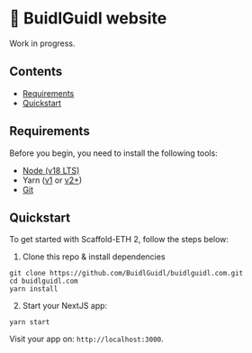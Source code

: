 # 🏰 BuidlGuidl website

Work in progress.

## Contents

- [Requirements](#requirements)
- [Quickstart](#quickstart)

## Requirements

Before you begin, you need to install the following tools:

- [Node (v18 LTS)](https://nodejs.org/en/download/)
- Yarn ([v1](https://classic.yarnpkg.com/en/docs/install/) or [v2+](https://yarnpkg.com/getting-started/install))
- [Git](https://git-scm.com/downloads)

## Quickstart

To get started with Scaffold-ETH 2, follow the steps below:

1. Clone this repo & install dependencies

```
git clone https://github.com/BuidlGuidl/buidlguidl.com.git
cd buidlguidl.com
yarn install
```

2. Start your NextJS app:

```
yarn start
```

Visit your app on: `http://localhost:3000`.
